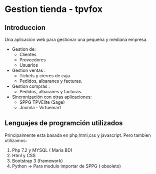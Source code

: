# Gestion tienda - tpvfox
## Introduccion
Una aplicacion web para gestionar una pequeña y mediana empresa. 
  - Gestion de:
     - Clientes
     - Proveedores
     - Usuarios
  - Gestion ventas :
      - Tickets y cierres de caja.
      - Pedidos, albaranes y facturas.
  - Gestion compras :
      - Pedidos, albaranes y facturas.
  - Sincronización con otras aplicaciones:
      - SPPG TPVElite (Sage)
      - Joomla - Virtuemart
      
## Lenguajes de programción utilizados
Principalmente esta basada en php,html,css y javascript.
Pero tambien utilizamos:
1. Php 7.2 y MYSQL ( Maria BD)
2. Html y CSS
3. Bootstrap 3 (framework)
3. Python -> Para modulo importar de SPPG ( obsoleto)


